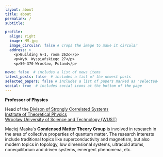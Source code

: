```yaml
---
layout: about
title: about
permalink: /
subtitle: 

profile:
  align: right
  image: MM.jpg
  image_circular: false # crops the image to make it circular
  address: >
    <p>Building A-1, room 262c</p>
    <p>Wyb. Wyspiańskiego 27</p>
    <p>50-370 Wrocław, Poland</p>

news: false  # includes a list of news items
latest_posts: false  # includes a list of the newest posts
selected_papers: false # includes a list of papers marked as "selected={true}"
social: true  # includes social icons at the bottom of the page
---
```


**Professor of Physics**  

Head of the [Divison of Strongly Correlated Systems](https://kft.pwr.edu.pl/strongly_corr_sys.php)  
[Institute of Theoretical Physics](http://kft.pwr.edu.pl)  
[Wrocław University of Science and Technology (WUST)](https://pwr.edu.pl/en/)  

Maciej Maska's **Condensed Matter Theory Group** is involved in research in the area of collective properties of quantum matter. The research interests include traditional topics like superconductivity and magnetism, but also modern topics in topology, low dimensional systems, ultracold atoms, nonequilibrium and driven systems, emergent phenomena, etc.
